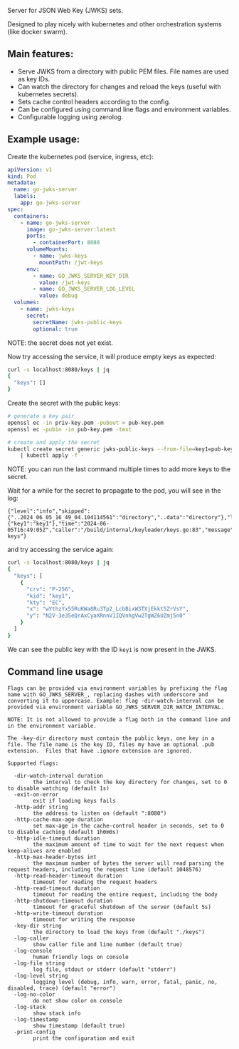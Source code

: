 Server for JSON Web Key (JWKS) sets.

Designed to play nicely with kubernetes and other orchestration systems (like docker swarm).

## Main features:

- Serve JWKS from a directory with public PEM files. File names are used as key IDs.
- Can watch the directory for changes and reload the keys (useful with kubernetes secrets).
- Sets cache control headers according to the config.
- Can be configured using command line flags and environment variables.
- Configurable logging using zerolog.

## Example usage:

Create the kubernetes pod (service, ingress, etc):

```yaml
apiVersion: v1
kind: Pod
metadata:
  name: go-jwks-server
  labels:
    app: go-jwks-server
spec:
  containers:
    - name: go-jwks-server
      image: go-jwks-server:latest
      ports:
        - containerPort: 8080
      volumeMounts:
        - name: jwks-keys
          mountPath: /jwt-keys
      env:
        - name: GO_JWKS_SERVER_KEY_DIR
          value: /jwt-keys
        - name: GO_JWKS_SERVER_LOG_LEVEL
          value: debug
  volumes:
    - name: jwks-keys
      secret:
        secretName: jwks-public-keys
        optional: true

```

NOTE: the secret does not yet exist.

Now try accessing the service, it will produce empty keys as expected:

```sh
curl -s localhost:8080/keys | jq
{
  "keys": []
}
```

Create the secret with the public keys:

```bash
# generate a key pair
openssl ec -in priv-key.pem -pubout > pub-key.pem
openssl ec -pubin -in pub-key.pem -text

# create and apply the secret
kubectl create secret generic jwks-public-keys --from-file=key1=pub-key.pem  --dry-run=client --save-config --dry-run=client -oyaml \
    | kubectl apply -f -

```

NOTE: you can run the last command multiple times to add more keys to the secret.

Wait for a while for the secret to propagate to the pod, you will see in the log:

```
{"level":"info","skipped":{"..2024_06_05_16_49_04.104114561":"directory","..data":"directory"},"loaded":{"key1":"key1"},"time":"2024-06-05T16:49:05Z","caller":"/build/internal/keyloader/keys.go:83","message":"loaded keys"}
```

 and try accessing the service again:

```sh
curl -s localhost:8080/keys | jq
{
  "keys": [
    {
      "crv": "P-256",
      "kid": "key1",
      "kty": "EC",
      "x": "wYthzYx55RuKWa8Ru3Tp2_LcbBixW3TXjEkkt5ZrVsY",
      "y": "N2V-3e35eQrAxCyaXRnnV1IQVnhgVw2TgWZ6UZmj5n0"
    }
  ]
}
```

We can see the public key with the ID `key1` is now present in the JWKS.


## Command line usage

```text
Flags can be provided via environment variables by prefixing the flag name with GO_JWKS_SERVER_, replacing dashes with underscore and converting it to uppercase. Example: flag -dir-watch-interval can be provided via environment variable GO_JWKS_SERVER_DIR_WATCH_INTERVAL.

NOTE: It is not allowed to provide a flag both in the command line and in the environment variable.

The -key-dir directory must contain the public keys, one key in a file. The file name is the key ID, files my have an optional .pub extension.  Files that have .ignore extension are ignored.

Supported flags:

  -dir-watch-interval duration
        the interval to check the key directory for changes, set to 0 to disable watching (default 1s)
  -exit-on-error
        exit if loading keys fails
  -http-addr string
        the address to listen on (default ":8080")
  -http-cache-max-age duration
        set max-age in the cache-control header in seconds, set to 0 to disable caching (default 1h0m0s)
  -http-idle-timeout duration
        the maximum amount of time to wait for the next request when keep-alives are enabled
  -http-max-header-bytes int
        the maximum number of bytes the server will read parsing the request headers, including the request line (default 1048576)
  -http-read-header-timeout duration
        timeout for reading the request headers
  -http-read-timeout duration
        timeout for reading the entire request, including the body
  -http-shutdown-timeout duration
        timeout for graceful shutdown of the server (default 5s)
  -http-write-timeout duration
        timeout for writing the response
  -key-dir string
        the directory to load the keys from (default "./keys")
  -log-caller
        show caller file and line number (default true)
  -log-console
        human friendly logs on console
  -log-file string
        log file, stdout or stderr (default "stderr")
  -log-level string
        logging level (debug, info, warn, error, fatal, panic, no, disabled, trace) (default "error")
  -log-no-color
        do not show color on console
  -log-stack
        show stack info
  -log-timestamp
        show timestamp (default true)
  -print-config
        print the configuration and exit
```